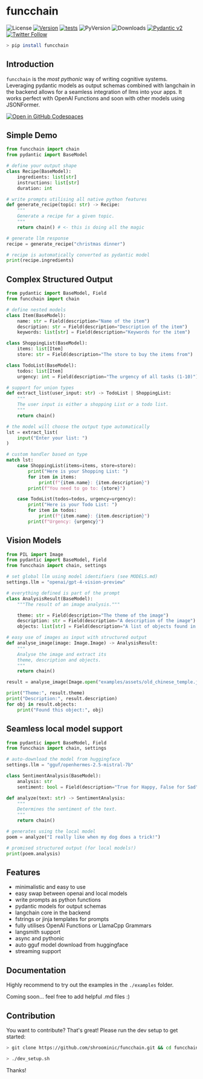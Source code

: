 # funcchain

![License](https://img.shields.io/pypi/l/funcchain)
[![Version](https://badge.fury.io/py/funcchain.svg)](https://badge.fury.io/py/funcchain)
[![tests](https://github.com/shroominic/funcchain/actions/workflows/code-check.yml/badge.svg)](https://github.com/shroominic/funcchain/actions/workflows/code-check.yml)
![PyVersion](https://img.shields.io/pypi/pyversions/funcchain)
![Downloads](https://img.shields.io/pypi/dm/funcchain)
[![Pydantic v2](https://img.shields.io/endpoint?url=https://raw.githubusercontent.com/pydantic/pydantic/main/docs/badge/v2.json)](https://docs.pydantic.dev/latest/contributing/#badges)
[![Twitter Follow](https://img.shields.io/twitter/follow/shroominic?style=social)](https://x.com/shroominic)

```bash
> pip install funcchain
```

## Introduction

`funcchain` is the *most pythonic* way of writing cognitive systems. Leveraging pydantic models as output schemas combined with langchain in the backend allows for a seamless integration of llms into your apps.
It works perfect with OpenAI Functions and soon with other models using JSONFormer.

[![Open in GitHub Codespaces](https://github.com/codespaces/badge.svg)](https://codespaces.new/ricklamers/funcchain-demo)

## Simple Demo

```python
from funcchain import chain
from pydantic import BaseModel

# define your output shape
class Recipe(BaseModel):
    ingredients: list[str]
    instructions: list[str]
    duration: int

# write prompts utilising all native python features
def generate_recipe(topic: str) -> Recipe:
    """
    Generate a recipe for a given topic.
    """
    return chain() # <- this is doing all the magic

# generate llm response
recipe = generate_recipe("christmas dinner")

# recipe is automatically converted as pydantic model
print(recipe.ingredients)
```

## Complex Structured Output

```python
from pydantic import BaseModel, Field
from funcchain import chain

# define nested models
class Item(BaseModel):
    name: str = Field(description="Name of the item")
    description: str = Field(description="Description of the item")
    keywords: list[str] = Field(description="Keywords for the item")

class ShoppingList(BaseModel):
    items: list[Item]
    store: str = Field(description="The store to buy the items from")

class TodoList(BaseModel):
    todos: list[Item]
    urgency: int = Field(description="The urgency of all tasks (1-10)")

# support for union types 
def extract_list(user_input: str) -> TodoList | ShoppingList:
    """
    The user input is either a shopping List or a todo list.
    """
    return chain()

# the model will choose the output type automatically
lst = extract_list(
    input("Enter your list: ")
)

# custom handler based on type
match lst:
    case ShoppingList(items=items, store=store):
        print("Here is your Shopping List: ")
        for item in items:
            print(f"{item.name}: {item.description}")
        print(f"You need to go to: {store}")

    case TodoList(todos=todos, urgency=urgency):
        print("Here is your Todo List: ")
        for item in todos:
            print(f"{item.name}: {item.description}")
        print(f"Urgency: {urgency}")
```

## Vision Models

```python
from PIL import Image
from pydantic import BaseModel, Field
from funcchain import chain, settings

# set global llm using model identifiers (see MODELS.md)
settings.llm = "openai/gpt-4-vision-preview"

# everything defined is part of the prompt
class AnalysisResult(BaseModel):
    """The result of an image analysis."""

    theme: str = Field(description="The theme of the image")
    description: str = Field(description="A description of the image")
    objects: list[str] = Field(description="A list of objects found in the image")

# easy use of images as input with structured output
def analyse_image(image: Image.Image) -> AnalysisResult:
    """
    Analyse the image and extract its
    theme, description and objects.
    """
    return chain()

result = analyse_image(Image.open("examples/assets/old_chinese_temple.jpg"))

print("Theme:", result.theme)
print("Description:", result.description)
for obj in result.objects:
    print("Found this object:", obj)
```

## Seamless local model support

```python
from pydantic import BaseModel, Field
from funcchain import chain, settings

# auto-download the model from huggingface
settings.llm = "gguf/openhermes-2.5-mistral-7b"

class SentimentAnalysis(BaseModel):
    analysis: str
    sentiment: bool = Field(description="True for Happy, False for Sad")

def analyze(text: str) -> SentimentAnalysis:
    """
    Determines the sentiment of the text.
    """
    return chain()

# generates using the local model
poem = analyze("I really like when my dog does a trick!")

# promised structured output (for local models!)
print(poem.analysis)
```

## Features

- minimalistic and easy to use
- easy swap between openai and local models
- write prompts as python functions
- pydantic models for output schemas
- langchain core in the backend
- fstrings or jinja templates for prompts
- fully utilises OpenAI Functions or LlamaCpp Grammars
- langsmith support
- async and pythonic
- auto gguf model download from huggingface
- streaming support

## Documentation

Highly recommend to try out the examples in the `./examples` folder.

Coming soon... feel free to add helpful .md files :)

## Contribution

You want to contribute? That's great! Please run the dev setup to get started:

```bash
> git clone https://github.com/shroominic/funcchain.git && cd funcchain

> ./dev_setup.sh
```

Thanks!
